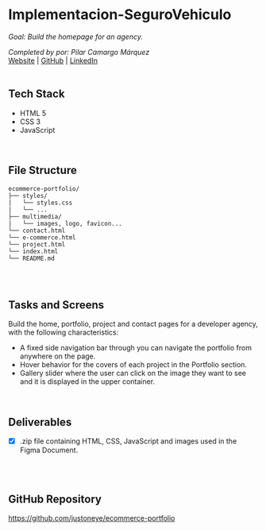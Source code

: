 # Implementacion-SeguroVehiculo
_Goal: Build the homepage for an agency._

_Completed by por: Pilar Camargo Márquez_
<br />
[Website](https://about.me/justoneye) | [GitHub](https://github.com/justoneye) | [LinkedIn](https://www.linkedin.com/in/pilarcamargo)
<br /><br />

## Tech Stack

- HTML 5
- CSS 3
- JavaScript
<br />


## File Structure

```
ecommerce-portfolio/
├── styles/
|   └── styles.css
|   └── ...
├── multimedia/
|   └── images, logo, favicon...
└── contact.html
└── e-commerce.html
└── project.html
└── index.html
└── README.md
  
```
<br />


## Tasks and Screens

Build the home, portfolio, project and contact pages for a developer agency, with the following characteristics:

- A fixed side navigation bar through you can navigate the portfolio from anywhere on the page.
- Hover behavior for the covers of each project in the Portfolio section.
- Gallery slider where the user can click on the image they want to see and it is displayed in the upper container.

<br />


## Deliverables

- [x] .zip file containing HTML, CSS, JavaScript and images used in the Figma Document.

<br />

<br />


## GitHub Repository

https://github.com/justoneye/ecommerce-portfolio

